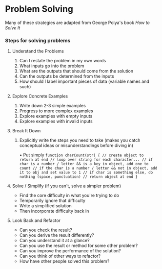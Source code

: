 # Problem Solving

Many of these strategies are adapted from George Polya's book *How to Solve It* 

### Steps for solving problems
1. Understand the Problems

    1. Can I restate the problem in my own words
    2. What inputs go into the problem
    3. What are the outputs that should come from the solution
    4. Can the outputs be determined from the inputs
    5. How should I label important pieces of data (variable names and such)

2. Explore Concrete Examples

    1. Write down 2-3 simple examples
    2. Progress to more complex examples
    3. Explore examples with empty inputs
    4. Explore examples with invalid inputs

3. Break It Down

    1. Explicitly write the steps you need to take (makes you catch conceptual ideas or misunderstandings before diving in)

        • Put simply
            ```
                function charCount(str) {
                    // create object to return at end
                    // loop over string for each character...
                        // if char is a number / letter && is a key in object, add one to count
                        // if the char is a number / letter && not in object, add it to obj and set value to 1
                        // if char is something else, do nothing (space, punctuation)
                    // return object at end
                }
            ```

4. Solve / Simplify (if you can't, solve a simpler problem)

    * Find the core difficulty in what you're trying to do
    * Temporarily ignore that difficulty
    * Write a simplified solution
    * Then incorporate difficulty back in

5. Look Back and Refactor

    * Can you check the result?
    * Can you derive the result differently?
    * Can you understand it at a glance?
    * Can you use the result or method for some other problem?
    * Can you improve the performance of the solution?
    * Can you think of other ways to refactor?
    * How have other people solved this problem?